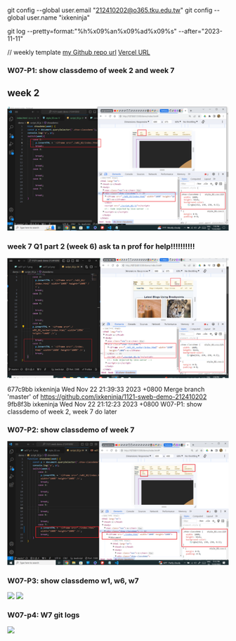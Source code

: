 git config --global user.email "212410202@o365.tku.edu.tw"
git config --global user.name "ixkeninja"

git log --pretty=format:"%h%x09%an%x09%ad%x09%s" --after="2023-11-11"



// weekly template
[my Github repo url](https://github.com/ixkeninja/1121-sweb-demo-212410202)
[Vercel URL](https://vercel.com/ixkeninjas-projects/1121-sweb-demo-212410202)

### W07-P1: show classdemo of week 2 and week 7
## week 2
![](w07-p1-1.png)
### week 7 Q1 part 2 (week 6) ask ta n prof for help!!!!!!!!!!
![](w07-p1-2.png)

677c9bb ixkeninja       Wed Nov 22 21:39:33 2023 +0800  Merge branch 'master' of https://github.com/ixkeninja/1121-sweb-demo-212410202
9fb8f3b ixkeninja       Wed Nov 22 21:12:23 2023 +0800  W07-P1: show classdemo of week 2, week 7 do later

### W07-P2: show classdemo of week 7
![](w07-p2.png)


### W07-P3: show classdemo w1, w6, w7

![](w07-p3-1.png)
![](w07-p3-2.png)

### W07-p4: W7 git logs

![](w07-p4.png)
